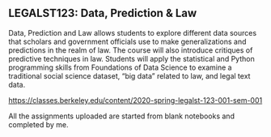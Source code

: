 ## LEGALST123: Data, Prediction & Law

Data, Prediction and Law allows students to explore different data sources that scholars and government officials use to make generalizations and predictions in the realm of law. The course will also introduce critiques of predictive techniques in law. Students will apply the statistical and Python programming skills from Foundations of Data Science to examine a traditional social science dataset, “big data” related to law, and legal text data.

https://classes.berkeley.edu/content/2020-spring-legalst-123-001-sem-001

All the assignments uploaded are started from blank notebooks and completed by me.

